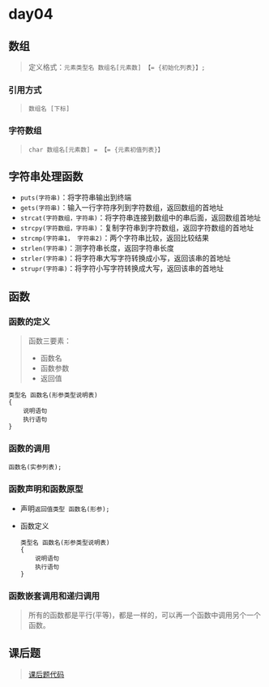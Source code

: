 # day04

## 数组

>   定义格式：`元素类型名 数组名[元素数] 【= {初始化列表}】;`

### 引用方式

>   `数组名 [下标]`

### 字符数组

>   `char 数组名[元素数] = 【= {元素初值列表}】`

## 字符串处理函数

*   `puts(字符串)`：将字符串输出到终端
*   `gets(字符串)`：输入一行字符序列到字符数组，返回数组的首地址
*   `strcat(字符数组，字符串)`：将字符串连接到数组中的串后面，返回数组首地址
*   `strcpy(字符数组，字符串)`：复制字符串到字符数组，返回字符数组的首地址
*   `strcmp(字符串1， 字符串2)`：两个字符串比较，返回比较结果
*   `strlen(字符串)`：测字符串长度，返回字符串长度
*   `strler(字符串)`：将字符串大写字符转换成小写，返回该串的首地址
*   `strupr(字符串)`：将字符小写字符转换成大写，返回该串的首地址

## 函数

### 函数的定义

>   函数三要素：
>
>   *   函数名
>   *   函数参数
>   *   返回值

```
类型名 函数名(形参类型说明表) 
{
    说明语句
    执行语句
}
```

### 函数的调用

```
函数名(实参列表);
```

### 函数声明和函数原型

*   声明`返回值类型 函数名(形参);`

*   函数定义

    ```
    类型名 函数名(形参类型说明表) 
    {
        说明语句
        执行语句
    }
    ```

### 函数嵌套调用和递归调用

>   所有的函数都是平行(平等)，都是一样的，可以再一个函数中调用另个一个函数。

## 课后题

>    [课后题代码](./课后题.md)